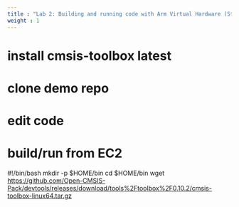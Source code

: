 ```yaml
---
title : "Lab 2: Building and running code with Arm Virtual Hardware (Step 1)"
weight : 1
---
```


# install cmsis-toolbox latest

# clone demo repo

# edit code

# build/run from EC2

#!/bin/bash
mkdir -p $HOME/bin
cd $HOME/bin
wget https://github.com/Open-CMSIS-Pack/devtools/releases/download/tools%2Ftoolbox%2F0.10.2/cmsis-toolbox-linux64.tar.gz
